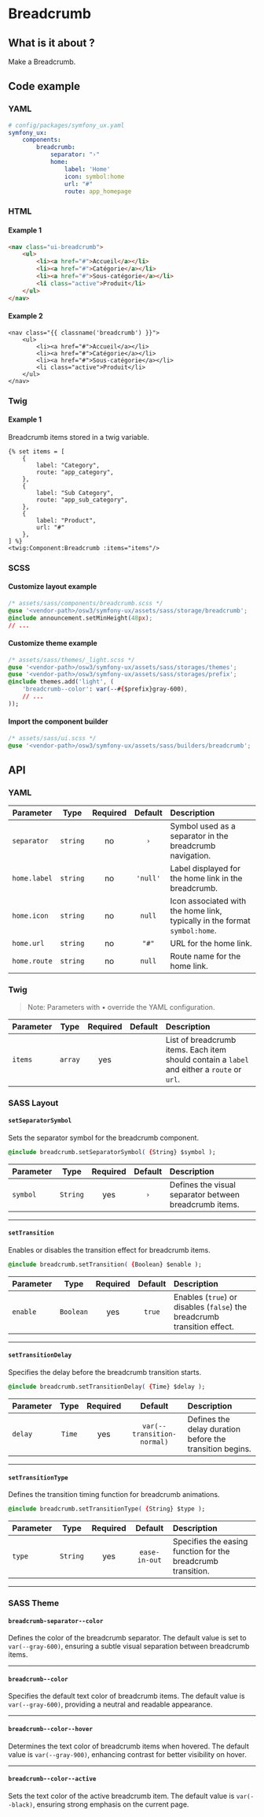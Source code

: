 # Breadcrumb



## What is it about ?

Make a Breadcrumb.



## Code example

<!-- tabs:start -->
### **YAML**

```yaml
# config/packages/symfony_ux.yaml
symfony_ux:
    components:
        breadcrumb:
            separator: "›"
            home:
                label: 'Home'
                icon: symbol:home
                url: "#"
                route: app_homepage
```
      
### **HTML**

#### Example 1

```html
<nav class="ui-breadcrumb">
    <ul>
        <li><a href="#">Accueil</a></li>
        <li><a href="#">Catégorie</a></li>
        <li><a href="#">Sous-catégorie</a></li>
        <li class="active">Produit</li>
    </ul>
</nav>
``` 

#### Example 2

```twig
<nav class="{{ classname('breadcrumb') }}">
    <ul>
        <li><a href="#">Accueil</a></li>
        <li><a href="#">Catégorie</a></li>
        <li><a href="#">Sous-catégorie</a></li>
        <li class="active">Produit</li>
    </ul>
</nav>
``` 

### **Twig**

#### Example 1

Breadcrumb items stored in a twig variable.

```twig
{% set items = [
    {
        label: "Category",
        route: "app_category",
    },
    {
        label: "Sub Category",
        route: "app_sub_category",
    },
    {
        label: "Product",
        url: "#"
    },
] %}
<twig:Component:Breadcrumb :items="items"/>
``` 

### **SCSS**

#### Customize layout example

```css 
/* assets/sass/components/breadcrumb.scss */
@use '<vendor-path>/osw3/symfony-ux/assets/sass/storage/breadcrumb';
@include announcement.setMinHeight(48px);
// ...
```

#### Customize theme example

```css 
/* assets/sass/themes/_light.scss */
@use '<vendor-path>/osw3/symfony-ux/assets/sass/storages/themes';
@use '<vendor-path>/osw3/symfony-ux/assets/sass/storages/prefix';
@include themes.add('light', (
    'breadcrumb--color': var(--#{$prefix}gray-600),
    // ...
));
```

#### Import the component builder

```css 
/* assets/sass/ui.scss */
@use '<vendor-path>/osw3/symfony-ux/assets/sass/builders/breadcrumb';
```
<!-- tabs:end -->



## API

<!-- tabs:start -->
### **YAML**

| Parameter | Type | Required | Default | Description |
|-|:-:|:-:|:-:|:-|
| `separator` | `string` | no | `›` | Symbol used as a separator in the breadcrumb navigation. |
| `home.label` | `string` | no | `'null'` | Label displayed for the home link in the breadcrumb. |
| `home.icon` | `string` | no | `null` | Icon associated with the home link, typically in the format `symbol:home`. |
| `home.url` | `string` | no | `"#"` | URL for the home link. |
| `home.route` | `string` | no | `null`| Route name for the home link. |


### **Twig**
> Note: Parameters with • override the YAML configuration.

| Parameter | Type | Required | Default | Description |
|-|:-:|:-:|:-:|:-|
| `items` | `array` | yes |  | List of breadcrumb items. Each item should contain a `label` and either a `route` or `url`. |

### **SASS Layout**

#### `setSeparatorSymbol`  
Sets the separator symbol for the breadcrumb component.  

```css
@include breadcrumb.setSeparatorSymbol( {String} $symbol );
```

| Parameter | Type | Required | Default | Description |
|-|:-:|:-:|:-:|:-|
| `symbol` | `String` | yes | `›` | Defines the visual separator between breadcrumb items. |
<hr>  

#### `setTransition`  
Enables or disables the transition effect for breadcrumb items.  

```css
@include breadcrumb.setTransition( {Boolean} $enable );
```

| Parameter | Type | Required | Default | Description |
|-|:-:|:-:|:-:|:-|
| `enable` | `Boolean` | yes | `true` | Enables (`true`) or disables (`false`) the breadcrumb transition effect. |
<hr>  

#### `setTransitionDelay`  
Specifies the delay before the breadcrumb transition starts.  

```css
@include breadcrumb.setTransitionDelay( {Time} $delay );
```

| Parameter | Type | Required | Default | Description |
|-|:-:|:-:|:-:|:-|
| `delay` | `Time` | yes | `var(--transition-normal)` | Defines the delay duration before the transition begins. |
<hr>  

#### `setTransitionType`  
Defines the transition timing function for breadcrumb animations.  

```css
@include breadcrumb.setTransitionType( {String} $type );
```

| Parameter | Type | Required | Default | Description |
|-|:-:|:-:|:-:|:-|
| `type` | `String` | yes | `ease-in-out` | Specifies the easing function for the breadcrumb transition. |
<hr>  

### **SASS Theme**

#### `breadcrumb-separator--color`  
Defines the color of the breadcrumb separator. The default value is set to `var(--gray-600)`, ensuring a subtle visual separation between breadcrumb items.  
<hr>  

#### `breadcrumb--color`  
Specifies the default text color of breadcrumb items. The default value is `var(--gray-600)`, providing a neutral and readable appearance.  
<hr>  

#### `breadcrumb--color--hover`  
Determines the text color of breadcrumb items when hovered. The default value is `var(--gray-900)`, enhancing contrast for better visibility on hover.  
<hr>  

#### `breadcrumb--color--active`  
Sets the text color of the active breadcrumb item. The default value is `var(--black)`, ensuring strong emphasis on the current page.  
<!-- tabs:end -->
